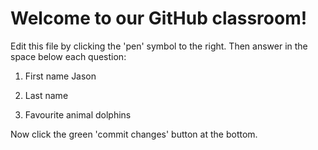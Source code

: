 # Welcome to our GitHub classroom!

Edit this file by clicking the 'pen' symbol to the right.
Then answer in the space below each question:

1. First name
Jason   
2. Last name

3. Favourite animal
dolphins

Now click the green 'commit changes' button at the bottom.

